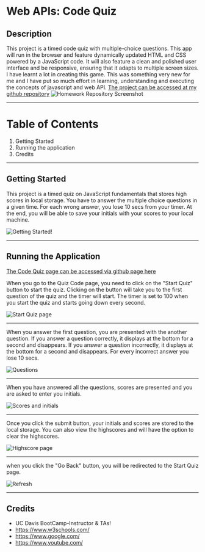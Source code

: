 # Web APIs: Code Quiz

## Description
 This project is a timed code quiz with multiple-choice questions. This app will run in the browser and feature dynamically updated HTML and CSS powered by a JavaScript code. It will also feature a clean and polished user interface and be responsive, ensuring that it adapts to multiple screen sizes. I have learnt a lot in creating this game. This was something very new for me and I have put so much effort in learning, understanding and executing the concepts of javascript and web API.
 [The project can be accessed at my github repository](https://github.com/kaurshalpreet/homework4-codeQuiz)
 ![Homework Repository Screenshot](./assets/images/homeworkrepo.png)

 ---

# Table of Contents
1. Getting Started
1. Running the application
1. Credits
---

## Getting Started

This project is a timed quiz on JavaScript fundamentals that stores high scores in local storage. You have to answer the multiple choice questions in a given time. For each wrong answer, you lose 10 secs from your timer. At the end, you will be able to save your initials with your scores to your local machine.

![Getting Started!](./assets/)

---

## Running the Application

[The Code Quiz page can be accessed via github page here](https://kaurshalpreet.github.io/homework4-codeQuiz/)

When you go to the Quiz Code page, you need to click on the "Start Quiz" button to start the quiz. Clicking on the button will take you to the first question of the quiz and the timer will start. The timer is set to 100 when you start the quiz and starts going down every second.

![Start Quiz page](./assets/)

---

When you answer the first question, you are presented with the another question. 
If you answer a question correctly, it displays at the bottom for a second and disappears. 
If you answer a question incorrectly, it displays at the bottom for a second and disappears. For every incorrect answer you lose 10 secs.

![Questions](./assets/)

---

When you have answered all the questions, scores are presented and you are asked to enter you initials. 

![Scores and initials](./assets/)

---

Once you click the submit button, your initials and scores are stored to the local storage. You can also view the highscores and will have the option to clear the highscores. 

![Highscore page](./assets/)

---

when you click the "Go Back" button, you will be redirected to the Start Quiz page.

![Refresh](./assets/)

---


## Credits
* UC Davis BootCamp-Instructor & TAs!
* https://www.w3schools.com/
* https://www.google.com/
* https://www.youtube.com/







 
